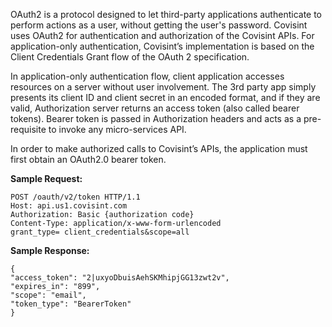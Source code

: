 OAuth2 is a protocol designed to let third-party applications authenticate to perform actions as a user, without getting the user's password. Covisint uses OAuth2 for authentication and authorization of the Covisint APIs. For application-only authentication, Covisint’s implementation is based on the Client Credentials Grant flow of the OAuth 2 specification.

In application-only authentication flow, client application accesses resources on a server without user involvement. The 3rd party app simply presents its client ID and client secret in an encoded format, and if they are valid, Authorization server returns an access token (also called bearer tokens). Bearer token is passed in Authorization headers and acts as a pre-requisite to invoke any micro-services API.

In order to make authorized calls to Covisint’s APIs, the application must first obtain an OAuth2.0 bearer token.

**Sample Request:**
```
POST /oauth/v2/token HTTP/1.1
Host: api.us1.covisint.com
Authorization: Basic {authorization code}
Content-Type: application/x-www-form-urlencoded
grant_type= client_credentials&scope=all
```

**Sample Response:**
```
{
"access_token": "2|uxyoDbuisAehSKMhipjGG13zwt2v",
"expires_in": "899",
"scope": "email",
"token_type": "BearerToken"
}
```